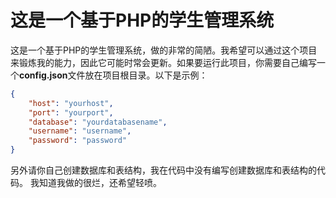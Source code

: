 # 这是一个基于PHP的学生管理系统

这是一个基于PHP的学生管理系统，做的非常的简陋。我希望可以通过这个项目来锻炼我的能力，因此它可能时常会更新。如果要运行此项目，你需要自己编写一个**config.json**文件放在项目根目录。以下是示例：

```json
{
    "host": "yourhost",
    "port": "yourport",
    "database": "yourdatabasename",
    "username": "username",
    "password": "password"
}
```

另外请你自己创建数据库和表结构，我在代码中没有编写创建数据库和表结构的代码。
我知道我做的很烂，还希望轻喷。
